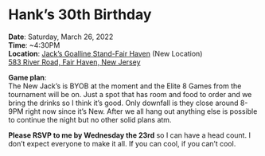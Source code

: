 # Hank’s 30th Birthday
**Date**: Saturday, March 26, 2022  
**Time**: ~4:30PM  
**Location**: [Jack’s Goalline Stand-Fair Haven](https://www.jacksgoallinestand.com/locations/fair-haven/) (New Location)  
[583 River Road, Fair Haven, New Jersey](https://goo.gl/maps/zVMKNKx2zuC1fgEP9)  

**Game plan**:  
The New Jack’s is BYOB at the moment and the Elite 8 Games from the tournament will be on. Just a spot that has room and food to order and we bring the drinks so I think it’s good. Only downfall is they close around 8-9PM right now since it’s New. After we all hang out anything else is possible to continue the night but no other solid plans atm.

**Please RSVP to me by Wednesday the 23rd** so I can have a head count. I don’t expect everyone to make it all. If you can cool, if you can’t cool. 

